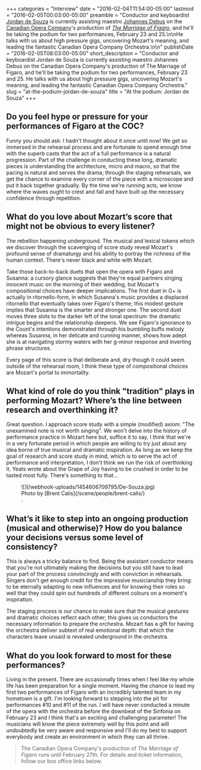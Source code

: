 +++
categories = "Interview"
date = "2016-02-04T11:54:00-05:00"
lastmod = "2016-02-05T00:03:00-05:00"
preamble = "Conductor and keyboardist [Jordan de Souza](/scene/people/jordan-de-souza/) is currently assisting maestro [Johannes Debus](/johannes-debus-falstaff-comedy-and-teamwork/) on the [Canadian Opera Company](/scene/companies/canadian-opera-company/)'s production of [*The Marriage of Figaro*](http://www.coc.ca/PerformancesAndTickets/1516Season/TheMarriageofFigaro.aspx), and he'll be taking the podium for two performances, February 23 and 25.\n\nHe talks with us about high pressure gigs, uncovering Mozart's meaning, and leading the fantastic Canadian Opera Company Orchestra.\n\n"
publishDate = "2016-02-05T08:03:00-05:00"
short_description = "Conductor and keyboardist Jordan de Souza is currently assisting maestro Johannes Debus on the Canadian Opera Company's production of The Marriage of Figaro, and he'll be taking the podium for two performances, February 23 and 25. He talks with us about high pressure gigs, uncovering Mozart's meaning, and leading the fantastic Canadian Opera Company Orchestra."
slug = "at-the-podium-jordan-de-souza"
title = "At the podium: Jordan de Souza"
+++

## Do you feel hype or pressure for your performances of Figaro at the COC?

Funny you should ask: I hadn't thought about it once until now! We get so immersed in the rehearsal process and are fortunate to spend enough time with the superb casts that the act of a full performance is a natural progression. Part of the challenge in conducting these long, dramatic pieces is understanding the architecture, micro and macro, so that the pacing is natural and serves the drama; through the staging rehearsals, we get the chance to examine every corner of the piece with a microscope and put it back together gradually. By the time we're running acts, we know where the waves ought to crest and fall and have built up the necessary confidence through repetition.

## What do you love about Mozart’s score that might not be obvious to every listener?

The rebellion happening underground. The musical and lexical tokens which we discover through the scavenging of score study reveal Mozart's profound sense of dramaturgy and his ability to portray the richness of the human context. There's never black and white with Mozart. 

Take those back-to-back duets that open the opera with Figaro and Susanna: a cursory glance suggests that they're equal partners singing innocent music on the morning of their wedding, but Mozart's compositional choices have deeper implications. The first duet in G+ is actually in ritornello-form, in which Susanna's music provides a displaced ritornello that eventually takes over Figaro's theme; this modest gesture implies that Susanna is the smarter and stronger one. The second duet moves three slots to the darker left of the tonal spectrum: the dramatic intrigue begins and the relationship deepens. We see Figaro's ignorance to the Count's intentions demonstrated through his bumbling buffo melody whereas Susanna, in her delicate and cunning manner, shows how adept she is at navigating stormy waters with her g-minor response and inverting phrase structures. 

Every page of this score is that deliberate and, dry though it could seem outside of the rehearsal room, I think these type of compositional choices are Mozart's portal to immortality.

## What kind of role do you think "tradition" plays in performing Mozart? Where’s the line between research and overthinking it?

Great question. I approach score study with a simple (modified) axiom: "The unexamined note is not worth singing". We won't delve into the history of performance practice in Mozart here but, suffice it to say, I think that we're in a very fortunate period in which people are willing to try just about any idea borne of true musical and dramatic inspiration. As long as we keep the goal of research and score study in mind, which is to serve the act of performance and interpretation, I don't think we run the risk of overthinking it. Yeats wrote about the Grape of Joy having to be crushed in order to be tasted most fully. There's something to that...

<figure data-type="image">
![](/webhook-uploads/1454606709795/De-Souza.jpg)
<figcaption>Photo by [Brent Calis](/scene/people/brent-calis/)</figcaption>.
</figure>

## What’s it like to step into an ongoing production (musical and otherwise)? How do you balance your decisions versus some level of consistency?

This is always a tricky balance to find. Being the assistant conductor means that you're not ultimately making the decisions but you still have to lead your part of the process convincingly and with conviction in rehearsals. Singers don't get enough credit for the impressive musicianship they bring: to be eternally adapting to new influences and for knowing their roles so well that they could spin out hundreds of different colours on a moment's inspiration. 

The staging process is our chance to make sure that the musical gestures and dramatic choices reflect each other; this gives us conductors the necessary information to prepare the orchestra. Mozart has a gift for having the orchestra deliver subtext of real emotional depth: that which the characters leave unsaid is revealed underground in the orchestra.

## What do you look forward to most for these performances?

Living in the present. There are occasionally times when I feel like my whole life has been preparation for a single moment. Having the chance to lead my first two performances of Figaro with an incredibly talented team in my hometown is a gift. I'm looking forward to stepping into the pit for performances #10 and #11 of the run. I will have never conducted a minute of the opera with the orchestra before the downbeat of the Sinfonia on February 23 and I think that's an exciting and challenging parameter! The musicians will know the piece extremely well by this point and will undoubtedly be very aware and responsive and I'll do my best to support everybody and create an environment in which they can all thrive. 

>The Canadian Opera Company's production of *The Marriage of Figaro* runs until February 27th. For details and ticket information, follow our box office links below.
